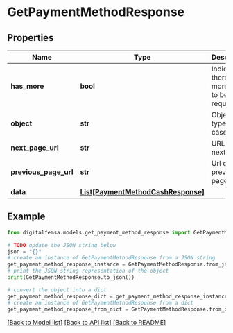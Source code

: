 # GetPaymentMethodResponse


## Properties

Name | Type | Description | Notes
------------ | ------------- | ------------- | -------------
**has_more** | **bool** | Indicates if there are more pages to be requested | 
**object** | **str** | Object type, in this case is list | 
**next_page_url** | **str** | URL of the next page. | [optional] 
**previous_page_url** | **str** | Url of the previous page. | [optional] 
**data** | [**List[PaymentMethodCashResponse]**](PaymentMethodCashResponse.md) |  | [optional] 

## Example

```python
from digitalfemsa.models.get_payment_method_response import GetPaymentMethodResponse

# TODO update the JSON string below
json = "{}"
# create an instance of GetPaymentMethodResponse from a JSON string
get_payment_method_response_instance = GetPaymentMethodResponse.from_json(json)
# print the JSON string representation of the object
print(GetPaymentMethodResponse.to_json())

# convert the object into a dict
get_payment_method_response_dict = get_payment_method_response_instance.to_dict()
# create an instance of GetPaymentMethodResponse from a dict
get_payment_method_response_from_dict = GetPaymentMethodResponse.from_dict(get_payment_method_response_dict)
```
[[Back to Model list]](../README.md#documentation-for-models) [[Back to API list]](../README.md#documentation-for-api-endpoints) [[Back to README]](../README.md)


